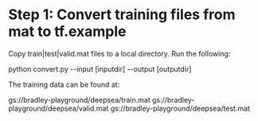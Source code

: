 # Step 1: Convert training files from mat to tf.example


Copy train|test|valid.mat files to a local directory. Run the following:

python convert.py --input [inputdir] --output [outputdir]

The training data can be found at:

gs://bradley-playground/deepsea/train.mat
gs://bradley-playground/deepsea/valid.mat
gs://bradley-playground/deepsea/test.mat








